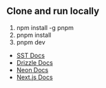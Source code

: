 ## Clone and run locally

1. npm install -g pnpm
2. pnpm install
3. pnpm dev

- [SST Docs](https://sst.dev/docs/)
- [Drizzle Docs](https://orm.drizzle.team/docs/get-started-postgresql)
- [Neon Docs](https://neon.tech/docs/introduction)
- [Next.js Docs](https://nextjs.org/docs)
